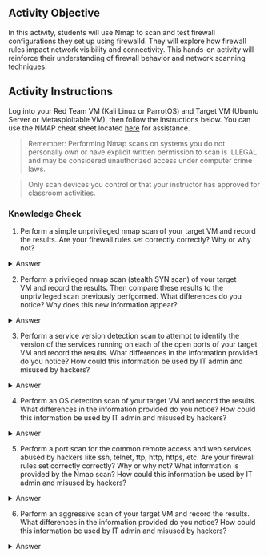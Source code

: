 ## Activity Objective

In this activity, students will use Nmap to scan and test firewall configurations they set up using firewalld. They will explore how firewall rules impact network visibility and connectivity. This hands-on activity will reinforce their understanding of firewall behavior and network scanning techniques.



## Activity Instructions

Log into your Red Team VM (Kali Linux or ParrotOS) and Target VM (Ubuntu Server or Metasploitable VM), then follow the instructions below. You can use the NMAP cheat sheet located [here](https://www.stationx.net/nmap-cheat-sheet/) for assistance.

> Remember: Performing Nmap scans on systems you do not personally own or have explicit written permission to scan is ILLEGAL and may be considered unauthorized access under computer crime laws. 

>
> Only scan devices you control or that your instructor has approved for classroom activities.

### Knowledge Check

1. Perform a simple unprivileged nmap scan of your target VM and record the results. Are your firewall rules set correctly correctly? Why or why not?
<details closed> <summary>Answer</summary> <code>nmap [blueteam-VM-IP]</code>
  <br><br><p>Because Apache was previously installed and SSL was enabled during the pre-work, and in the last activity the public zone was set to allow HTTP and HTTPS, port 80 and port 443 are open. This shows that the firewall rules are set correctly to enable web traffic.</p>
</details>

2. Perform a privileged nmap scan (stealth SYN scan) of your target VM and record the results. Then compare these results to the unprivileged scan previously perfgormed. What differences do you notice? Why does this new information appear?
<details closed> <summary>Answer</summary> <code>sudo nmap [blueteam-VM-IP]</code>
  <br><br><p>When Nmap is ran in unprivileged mode (i.e not using sudo) Nmap cannot send raw packets (like SYN-only packets), so by default is uses the TCP Connect scan (-sT). This uses the regular operating system networking calls to complete the full TCP handshake, something any normal user process is allowed to do, which is why no root privileges were required. 
    
When Nmap, is ran in privileged mode (i.e. using sudo) Nmap by default performs a stealh SYN scan, which sends raw IP packets containing only the SYN flag set. This is a "half-open" scan that stops after receiving the SYN-ACK, never completing the handshake. Sending raw packets directly requires root privileges because it bypasses the OS’s standard networking stack, and packets are captured directly from the network interface (like wireshark) which means it can see ethernet frame headers which includes the MAC address.</p>
</details>

3. Perform a service version detection scan to attempt to identify the version of the services running on each of the open ports of your target VM and record the results. What differences in the information provided do you notice? How could this information be used by IT admin and misused by hackers?
<details closed> <summary>Answer</summary> <code>sudo nmap -sV [blueteam-VM-IP]</code>
  <br><br><p>Compared to a basic scan, the service version detection scan (-sV) not only shows the open ports and their associated services, but also attempts to determine the exact version of the service running on each port. In this case, both port 80 (HTTP) and port 443 (HTTPS) are running Apache httpd 2.4.58 on Ubuntu. The scan also confirms the MAC address and the host information.
    
IT administrators can use this information to maintain an accurate inventory of running services, verify configurations, and quickly identify outdated software so they can apply patches or updates. However, hackers can also use the same details to search for known vulnerabilities (CVEs) affecting the identified versions, tailor exploits to the target’s specific software stack, and plan targeted attacks during reconnaissance.</p>
</details>

4. Perform an OS detection scan of your target VM and record the results. What differences in the information provided do you notice? How could this information be used by IT admin and misused by hackers?
<details closed> <summary>Answer</summary> <code>sudo nmap -O [blueteam-VM-IP]</code>
  <br><br><p>Unlike a simple scan, OS detection attempts to identify the target system’s operating system, device type, and kernel version. Here, Nmap guessed several Linux kernel ranges with varying probabilities, flagged the device type, and noted the results may be unreliable due to insufficient open and closed ports.

For IT administrators, OS detection is useful for verifying the actual operating systems and kernel versions running on their devices, ensuring they match intended configurations, and identifying any outdated systems that may require patches. For hackers, however, this same information can help narrow down which exploits or attack methods are most likely to succeed, allowing them to focus their efforts on vulnerabilities known to affect specific OS versions or device types.</p>
</details>

5.  Perform a port scan for the common remote access and web services abused by hackers like ssh, telnet, ftp, http, https, etc. Are your firewall rules set correctly correctly? Why or why not? What information is provided by the Nmap scan? How could this information be used by IT admin and misused by hackers?
<details closed> <summary>Answer</summary> <code>sudo nmap -p ssh,,ftp,telnet,http,https [blueteam-VM-IP]</code>
<br><br><p>When scanning a system with Nmap, ports show as open or filtered based on how the firewall is configured, and in this case the firewall was managed with firewalld. An open port means a service such as Apache on port 80 or 443 is actively listening and the firewall zone assigned to the interface is allowing traffic to that port. A filtered port means the firewall is blocking the probe packets so Nmap cannot confirm whether a service is listening. Firewalld uses zones to define which services and ports are allowed for each network interface. In this situation HTTP and HTTPS appear open because they are permitted in the active zone for the scanned interface, while SSH, FTP, and Telnet appear filtered because the home zone rules are blocking them. 
  
IT administrators can use this information to verify that firewall rules are correctly applied, confirm that only intended services are reachable, and detect any misconfigurations. Hackers could misuse the same scan results to identify which services are accessible for exploitation and which ones may require additional reconnaissance to bypass firewall restrictions.</p>
</details>

6. Perform an aggressive scan of your target VM and record the results. What differences in the information provided do you notice? How could this information be used by IT admin and misused by hackers?
<details closed> <summary>Answer</summary> <code>sudo nmap -A [blueteam-VM-IP]</code>
  <br><br><p>The aggressive scan combines multiple Nmap features, including service version detection, OS fingerprinting, script scanning, and traceroute. Compared to basic or single-purpose scans, it provides deeper details such as web server banners (Apache/2.4.58), the default page title, detailed OS version guesses, network distance, and traceroute hops. This is more comprehensive than standard or SYN scans, which may only show open ports and basic service names.
    
IT administrators can use the results to verify server configurations, confirm correct versions of web services, identify outdated or vulnerable software, and map the network path to the host. They can also ensure that only intended services are running and verify whether firewall and segmentation rules are working as expected.

An attacker could use this detailed data to identify specific software versions and match them to known vulnerabilities, helping to craft targeted exploits. Knowing the OS type, version, and running services allows for more precise attack planning, while traceroute information reveals potential intermediate devices or network paths to target.</p>
</details>



